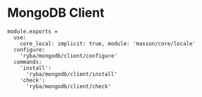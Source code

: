 
# MongoDB Client

    module.exports =
      use: 
        core_local: implicit: true, module: 'masson/core/locale'
      configure:
        'ryba/mongodb/client/configure'
      commands:
        'install':
          'ryba/mongodb/client/install'
        'check':
          'ryba/mongodb/client/check'

